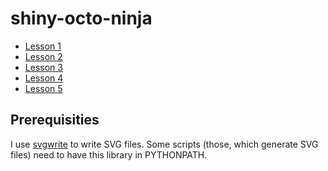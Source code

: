 shiny-octo-ninja
================

- [Lesson 1](lesson01/)
- [Lesson 2](lesson02/)
- [Lesson 3](lesson03/)
- [Lesson 4](lesson04/)
- [Lesson 5](lesson05/)

## Prerequisities
I use [svgwrite](https://bitbucket.org/mozman/svgwrite) to write SVG files. Some scripts (those, which generate SVG files) need to have this library in PYTHONPATH.
